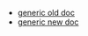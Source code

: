 - [generic old doc](https://www.typescriptlang.org/docs/handbook/generics.html)
- [generic new doc](https://www.typescriptlang.org/docs/handbook/2/generics.html)